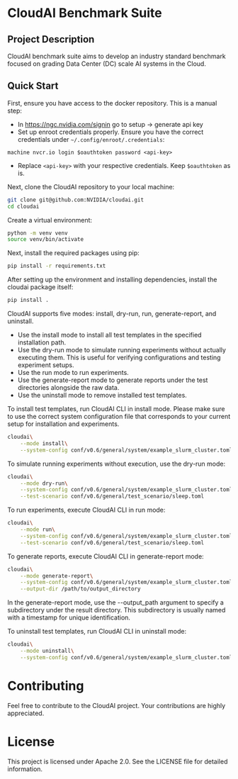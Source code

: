 # CloudAI Benchmark Suite

## Project Description
CloudAI benchmark suite aims to develop an industry standard benchmark focused on grading Data Center (DC) scale AI systems in the Cloud.

## Quick Start
First, ensure you have access to the docker repository. This is a manual step:
- In https://ngc.nvidia.com/signin go to setup -> generate api key
- Set up enroot credentials properly. Ensure you have the correct credentials under `~/.config/enroot/.credentials`:
```
machine nvcr.io login $oauthtoken password <api-key>
```
- Replace `<api-key>` with your respective credentials. Keep `$oauthtoken` as is.

Next, clone the CloudAI repository to your local machine:
```bash
git clone git@github.com:NVIDIA/cloudai.git
cd cloudai
```

Create a virtual environment:
```bash
python -m venv venv
source venv/bin/activate
```

Next, install the required packages using pip:
```bash
pip install -r requirements.txt
```

After setting up the environment and installing dependencies, install the cloudai package itself:
```bash
pip install .
```

CloudAI supports five modes: install, dry-run, run, generate-report, and uninstall.
* Use the install mode to install all test templates in the specified installation path.
* Use the dry-run mode to simulate running experiments without actually executing them. This is useful for verifying configurations and testing experiment setups.
* Use the run mode to run experiments.
* Use the generate-report mode to generate reports under the test directories alongside the raw data.
* Use the uninstall mode to remove installed test templates.

To install test templates, run CloudAI CLI in install mode.
Please make sure to use the correct system configuration file that corresponds to your current setup for installation and experiments.
```bash
cloudai\
    --mode install\
    --system-config conf/v0.6/general/system/example_slurm_cluster.toml
```

To simulate running experiments without execution, use the dry-run mode:
```bash
cloudai\
    --mode dry-run\
    --system-config conf/v0.6/general/system/example_slurm_cluster.toml\
    --test-scenario conf/v0.6/general/test_scenario/sleep.toml
```

To run experiments, execute CloudAI CLI in run mode:
```bash
cloudai\
    --mode run\
    --system-config conf/v0.6/general/system/example_slurm_cluster.toml\
    --test-scenario conf/v0.6/general/test_scenario/sleep.toml
```

To generate reports, execute CloudAI CLI in generate-report mode:
```bash
cloudai\
    --mode generate-report\
    --system-config conf/v0.6/general/system/example_slurm_cluster.toml\
    --output-dir /path/to/output_directory
```
In the generate-report mode, use the --output_path argument to specify a subdirectory under the result directory.
This subdirectory is usually named with a timestamp for unique identification.

To uninstall test templates, run CloudAI CLI in uninstall mode:
```bash
cloudai\
    --mode uninstall\
    --system-config conf/v0.6/general/system/example_slurm_cluster.toml
```

# Contributing
Feel free to contribute to the CloudAI project. Your contributions are highly appreciated.

# License
This project is licensed under Apache 2.0. See the LICENSE file for detailed information.
